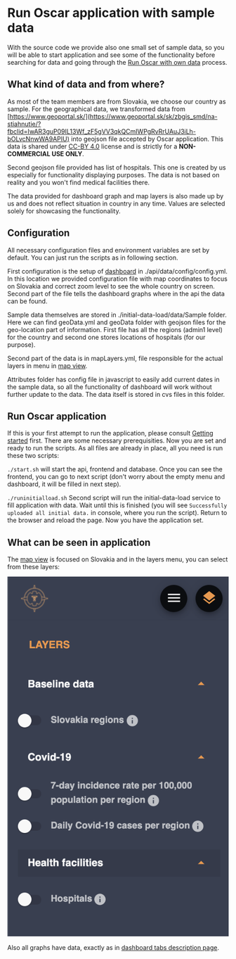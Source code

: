 # Run Oscar application with sample data

With the source code we provide also one small set of sample data, so you will be able to start application and see some of the functionality before searching for data and going through the [Run Oscar with own data](./run-application-with-own-data.md) process.

## What kind of data and from where?

As most of the team members are from Slovakia, we choose our country as sample. For the geographical data, we transformed data from [https://www.geoportal.sk/](https://www.geoportal.sk/sk/zbgis_smd/na-stiahnutie/?fbclid=IwAR3guP09IL13Wf_zF5gVV3qkQCmIWPgRvRrUAuJ3iLh-bOLvcNnwWA9APIU) into geojson file accepted by Oscar application. This data is shared under [CC-BY 4.0](https://creativecommons.org/licenses/by/4.0/) license and is strictly for a **NON-COMMERCIAL USE ONLY**.

Second geojson file provided has list of hospitals. This one is created by us especially for functionality displaying purposes. The data is not based on reality and you won't find medical facilities there.

The data provided for dashboard graph and map layers is also made up by us and does not reflect situation in country in any time. Values are selected solely for showcasing the functionality.

## Configuration

All necessary configuration files and environment variables are set by default. You can just run the scripts as in following section.

First configuration is the setup of [dashboard](../UI/dashboard-tabs.md) in ./api/data/config/config.yml. In this location we provided configuration file with map coordinates to focus on Slovakia and correct zoom level to see the whole country on screen. Second part of the file tells the dashboard graphs where in the api the data can be found.

Sample data themselves are stored in ./initial-data-load/data/Sample folder. Here we can find geoData.yml and geoData folder with geojson files for the geo-location part of information. First file has all the regions (admin1 level) for the country and second one stores locations of hospitals (for our purpose).

Second part of the data is in mapLayers.yml, file responsible for the actual layers in menu in [map view](../UI/map.md).

Attributes folder has config file in javascript to easily add current dates in the sample data, so all the functionality of dashboard will work without further update to the data. The data itself is stored in cvs files in this folder.

## Run Oscar application

If this is your first attempt to run the application, please consult [Getting started](../getting-started/run-application.md) first. There are some necessary prerequisities.
Now you are set and ready to run the scripts. As all files are already in place, all you need is run these two scripts:

`./start.sh` will start the api, frontend and database. Once you can see the frontend, you can go to next script (don't worry about the empty menu and dashboard, it will be filled in next step).

`./runinitialload.sh` Second script will run the initial-data-load service to fill application with data. Wait until this is finished (you will see `Successfully uploaded all initial data.` in console, where you run the script). Return to the browser and reload the page. Now you have the application set.

## What can be seen in application

The [map view](../UI/map.md) is focused on Slovakia and in the layers menu, you can select from these layers:

![layers menu with sample layers |50%](./sampleMapLayersMenu.png)

Also all graphs have data, exactly as in [dashboard tabs description page](../UI/dashboard-tabs.md).

